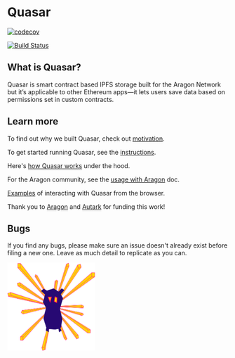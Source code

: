 # Quasar

[![codecov](https://codecov.io/gh/openworklabs/quasar/branch/primary/graph/badge.svg)](https://codecov.io/gh/openworklabs/quasar)

[![Build Status](https://travis-ci.org/openworklabs/quasar.svg?branch=primary)](https://travis-ci.org/openworklabs/quasar)

## What is Quasar?

Quasar is smart contract based IPFS storage built for the Aragon Network but it’s applicable to other Ethereum apps—it lets users save data based on permissions set in custom contracts.

## Learn more

To find out why we built Quasar, check out [motivation](https://github.com/openworklabs/quasar/blob/primary/docs/motivations.md).

To get started running Quasar, see the [instructions](https://github.com/openworklabs/quasar/blob/primary/docs/usingQuasar.md).

Here's [how Quasar works](https://github.com/openworklabs/quasar/blob/primary/docs/usingQuasar.md) under the hood.

For the Aragon community, see the [usage with Aragon](https://github.com/openworklabs/quasar/blob/primary/docs/usageWithAragon.md) doc.

[Examples](https://github.com/openworklabs/quasar/blob/primary/docs/examples.md) of interacting with Quasar from the browser.

Thank you to [Aragon](https://aragon.org/) and [Autark](https://www.autark.xyz/) for funding this work!

## Bugs

If you find any bugs, please make sure an issue doesn't already exist before filing a new one. Leave as much detail to replicate as you can.

<img src="./docs/owl.svg" width="200px" height="200px"><br />
